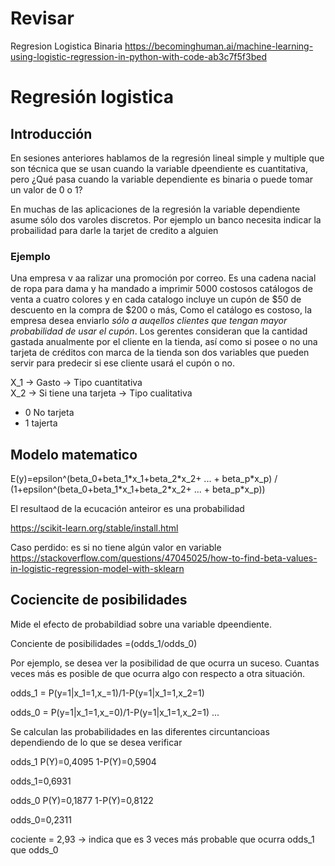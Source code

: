
# Revisar
Regresion Logistica Binaria
https://becominghuman.ai/machine-learning-using-logistic-regression-in-python-with-code-ab3c7f5f3bed

# Regresión logistica
## Introducción
En sesiones anteriores hablamos de la regresión lineal simple y multiple que son técnica que se usan cuando la variable dpeendiente es cuantitativa, pero ¿Qué pasa cuando la variable dependiente es binaria o puede tomar un valor de 0 o 1?

En muchas de las aplicaciones de la regresión la  variable dependiente asume sólo dos varoles discretos. Por ejemplo un banco necesita indicar la probailidad para darle la tarjet de credito a alguien

### Ejemplo
Una empresa v aa ralizar una promoción por correo. Es una cadena nacial de ropa para dama y ha mandado a imprimir 5000 costosos catálogos de venta a cuatro colores y en cada catalogo incluye un cupón de $50 de descuento en la compra de $200 o más, Como el catálogo es costoso, la empresa desea enviarlo *sólo a auqellos clientes que tengan mayor probabilidad de usar el cupón*. Los gerentes consideran que la cantidad gastada anualmente por el cliente en la tienda, así como si posee o no una tarjeta de créditos con marca de la tienda son dos variables que pueden servir para predecir si ese cliente usará el cupón o no.

X_1 → Gasto → Tipo cuantitativa  
X_2 → Si tiene una tarjeta → Tipo cualitativa
* 0 No tarjeta
* 1 tajerta

## Modelo matematico

E(y)=epsilon^(beta_0+beta_1\*x_1+beta_2\*x_2+ ... + beta_p\*x_p) / (1+epsilon^(beta_0+beta_1\*x_1+beta_2\*x_2+ ... + beta_p\*x_p))

El resultaod de la ecucación anteiror es una probabilidad


https://scikit-learn.org/stable/install.html


Caso perdido: es si no tiene algún valor en variable  
https://stackoverflow.com/questions/47045025/how-to-find-beta-values-in-logistic-regression-model-with-sklearn

## Cociencite de posibilidades
Mide el efecto de probabildiad sobre una variable dpeendiente.

Conciente de posibilidades =(odds_1/odds_0)

Por ejemplo, se desea ver la posibilidad de que ocurra un suceso. Cuantas veces más es posible de que ocurra algo con respecto a otra situación.


odds_1 = P(y=1|x_1=1,x_=1)/1-P(y=1|x_1=1,x_2=1)

odds_0 = P(y=1|x_1=1,x_=0)/1-P(y=1|x_1=1,x_2=1) ...

Se calculan las probabilidades en las diferentes circuntancioas dependiendo de lo que se desea verificar

odds_1
P(Y)=0,4095
1-P(Y)=0,5904

odds_1=0,6931

odds_0
P(Y)=0,1877
1-P(Y)=0,8122

odds_0=0,2311

cociente = 2,93 -> indica que es 3 veces más probable que ocurra odds_1 que odds_0